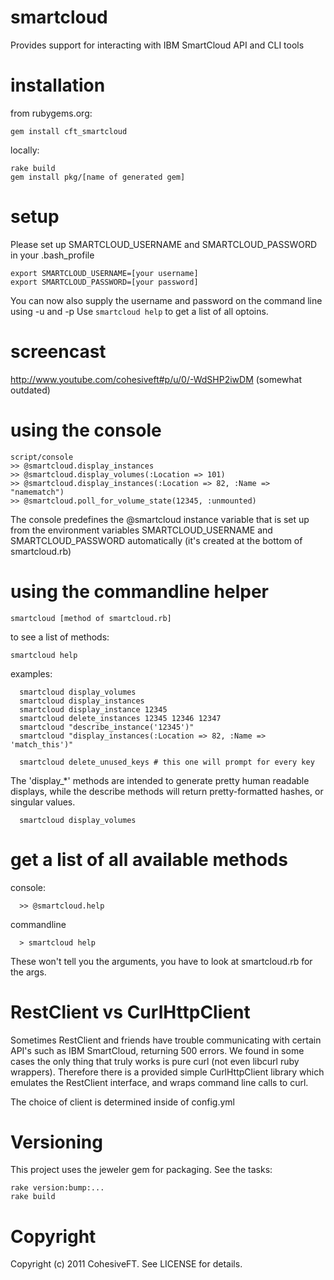 smartcloud
===

Provides support for interacting with IBM SmartCloud API and CLI tools

installation
===

from rubygems.org:

    gem install cft_smartcloud

locally:

    rake build
    gem install pkg/[name of generated gem]

setup
===

Please set up SMARTCLOUD_USERNAME and SMARTCLOUD_PASSWORD in your .bash_profile

    export SMARTCLOUD_USERNAME=[your username]
    export SMARTCLOUD_PASSWORD=[your password]

You can now also supply the username and password on the command line using -u and -p
Use `smartcloud help` to get a list of all optoins.

screencast
===

http://www.youtube.com/cohesiveft#p/u/0/-WdSHP2iwDM (somewhat outdated)

using the console
== 

    script/console
    >> @smartcloud.display_instances
    >> @smartcloud.display_volumes(:Location => 101)
    >> @smartcloud.display_instances(:Location => 82, :Name => "namematch")
    >> @smartcloud.poll_for_volume_state(12345, :unmounted)

  The console predefines the @smartcloud instance variable that is set up
  from the environment variables SMARTCLOUD_USERNAME and SMARTCLOUD_PASSWORD
  automatically (it's created at the bottom of smartcloud.rb)

using the commandline helper
== 

    smartcloud [method of smartcloud.rb]

to see a list of methods:

    smartcloud help

examples:

      smartcloud display_volumes
      smartcloud display_instances
      smartcloud display_instance 12345
      smartcloud delete_instances 12345 12346 12347
      smartcloud "describe_instance('12345')"
      smartcloud "display_instances(:Location => 82, :Name => 'match_this')"

      smartcloud delete_unused_keys # this one will prompt for every key

The 'display_*' methods are intended to generate pretty human readable displays, while the describe methods
will return pretty-formatted hashes, or singular values.

      smartcloud display_volumes

get a list of all available methods
===

console:

      >> @smartcloud.help

commandline

      > smartcloud help

These won't tell you the arguments, you have to look at smartcloud.rb for the args.

RestClient vs CurlHttpClient
===
Sometimes RestClient and friends have trouble communicating with certain API's such as 
IBM SmartCloud, returning 500 errors. We found in some cases the only thing that truly
works is pure curl (not even libcurl ruby wrappers). Therefore there is a provided 
simple CurlHttpClient library which emulates the RestClient interface, and wraps 
command line calls to curl.

The choice of client is determined inside of config.yml

Versioning
== 

This project uses the jeweler gem for packaging. See the tasks:

    rake version:bump:...
    rake build

Copyright
== 

Copyright (c) 2011 CohesiveFT. See LICENSE for details.
